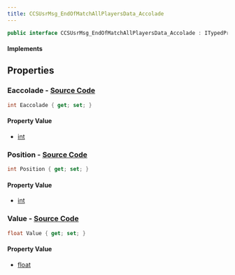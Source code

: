```yaml
---
title: CCSUsrMsg_EndOfMatchAllPlayersData_Accolade
---
```


```csharp
public interface CCSUsrMsg_EndOfMatchAllPlayersData_Accolade : ITypedProtobuf<CCSUsrMsg_EndOfMatchAllPlayersData_Accolade>, INativeHandle
```

#### Implements

## Properties

### **Eaccolade** - [Source Code](https://github.com/swiftly-solution/swiftlys2/blob/main/managed/src/SwiftlyS2.Generated/Protobufs/Interfaces/CCSUsrMsg_EndOfMatchAllPlayersData_Accolade.cs#L13)

```csharp
int Eaccolade { get; set; }
```

#### Property Value

- [int](https://learn.microsoft.com/dotnet/api/system.int32)

### **Position** - [Source Code](https://github.com/swiftly-solution/swiftlys2/blob/main/managed/src/SwiftlyS2.Generated/Protobufs/Interfaces/CCSUsrMsg_EndOfMatchAllPlayersData_Accolade.cs#L19)

```csharp
int Position { get; set; }
```

#### Property Value

- [int](https://learn.microsoft.com/dotnet/api/system.int32)

### **Value** - [Source Code](https://github.com/swiftly-solution/swiftlys2/blob/main/managed/src/SwiftlyS2.Generated/Protobufs/Interfaces/CCSUsrMsg_EndOfMatchAllPlayersData_Accolade.cs#L16)

```csharp
float Value { get; set; }
```

#### Property Value

- [float](https://learn.microsoft.com/dotnet/api/system.single)

